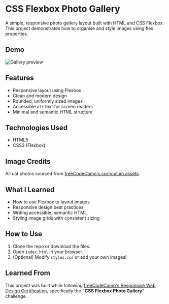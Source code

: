 # CSS Flexbox Photo Gallery

A simple, responsive photo gallery layout built with HTML and CSS Flexbox. This project demonstrates how to organise and style images using flex properties.

## Demo

![Gallery preview](https://cdn.freecodecamp.org/curriculum/css-photo-gallery/1.jpg)

## Features

- Responsive layout using Flexbox
- Clean and modern design
- Rounded, uniformly sized images
- Accessible `alt` text for screen readers
- Minimal and semantic HTML structure

## Technologies Used

- HTML5
- CSS3 (Flexbox)

## Image Credits

All cat photos sourced from [freeCodeCamp's curriculum assets](https://www.freecodecamp.org/).

## What I Learned

- How to use Flexbox to layout images
- Responsive design best practices
- Writing accessible, semantic HTML
- Styling image grids with consistent sizing

## How to Use

1. Clone the repo or download the files.
2. Open `index.html` in your browser.
3. (Optional) Modify `styles.css` or add your own images!

## Learned From

This project was built while following [freeCodeCamp's Responsive Web Design Certification](https://www.freecodecamp.org/learn/responsive-web-design/), specifically the **"CSS Flexbox Photo Gallery"** challenge.


